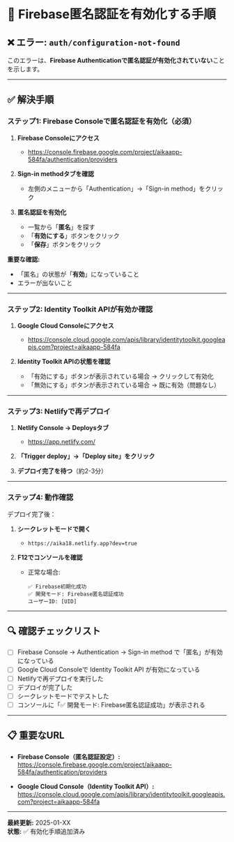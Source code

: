 # 🔐 Firebase匿名認証を有効化する手順

## ❌ エラー: `auth/configuration-not-found`

このエラーは、**Firebase Authenticationで匿名認証が有効化されていない**ことを示します。

---

## ✅ 解決手順

### ステップ1: Firebase Consoleで匿名認証を有効化（必須）

1. **Firebase Consoleにアクセス**
   - https://console.firebase.google.com/project/aikaapp-584fa/authentication/providers

2. **Sign-in methodタブを確認**
   - 左側のメニューから「Authentication」→「Sign-in method」をクリック

3. **匿名認証を有効化**
   - 一覧から「**匿名**」を探す
   - 「**有効にする**」ボタンをクリック
   - 「**保存**」ボタンをクリック

**重要な確認:**
- 「匿名」の状態が「**有効**」になっていること
- エラーが出ないこと

---

### ステップ2: Identity Toolkit APIが有効か確認

1. **Google Cloud Consoleにアクセス**
   - https://console.cloud.google.com/apis/library/identitytoolkit.googleapis.com?project=aikaapp-584fa

2. **Identity Toolkit APIの状態を確認**
   - 「有効にする」ボタンが表示されている場合 → クリックして有効化
   - 「無効にする」ボタンが表示されている場合 → 既に有効（問題なし）

---

### ステップ3: Netlifyで再デプロイ

1. **Netlify Console → Deploysタブ**
   - https://app.netlify.com/

2. **「Trigger deploy」→「Deploy site」をクリック**

3. **デプロイ完了を待つ**（約2-3分）

---

### ステップ4: 動作確認

デプロイ完了後：

1. **シークレットモードで開く**
   - `https://aika18.netlify.app?dev=true`

2. **F12でコンソールを確認**
   - 正常な場合:
     ```
     ✅ Firebase初期化成功
     ✅ 開発モード: Firebase匿名認証成功
     ユーザーID: [UID]
     ```

---

## 🔍 確認チェックリスト

- [ ] Firebase Console → Authentication → Sign-in method で「匿名」が有効になっている
- [ ] Google Cloud Consoleで Identity Toolkit API が有効になっている
- [ ] Netlifyで再デプロイを実行した
- [ ] デプロイが完了した
- [ ] シークレットモードでテストした
- [ ] コンソールに「✅ 開発モード: Firebase匿名認証成功」が表示される

---

## 📋 重要なURL

- **Firebase Console（匿名認証設定）:**
  https://console.firebase.google.com/project/aikaapp-584fa/authentication/providers

- **Google Cloud Console（Identity Toolkit API）:**
  https://console.cloud.google.com/apis/library/identitytoolkit.googleapis.com?project=aikaapp-584fa

---

**最終更新:** 2025-01-XX  
**状態:** ✅ 有効化手順追加済み


